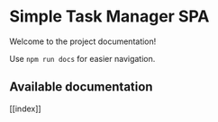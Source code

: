 # Simple Task Manager SPA

Welcome to the project documentation!

Use `npm run docs` for easier navigation.

## Available documentation

[[index]]

